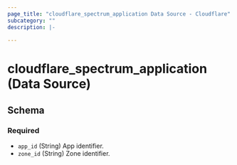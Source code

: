 ```yaml
---
page_title: "cloudflare_spectrum_application Data Source - Cloudflare"
subcategory: ""
description: |-
  
---
```


# cloudflare_spectrum_application (Data Source)




<!-- schema generated by tfplugindocs -->
## Schema

### Required

- `app_id` (String) App identifier.
- `zone_id` (String) Zone identifier.



